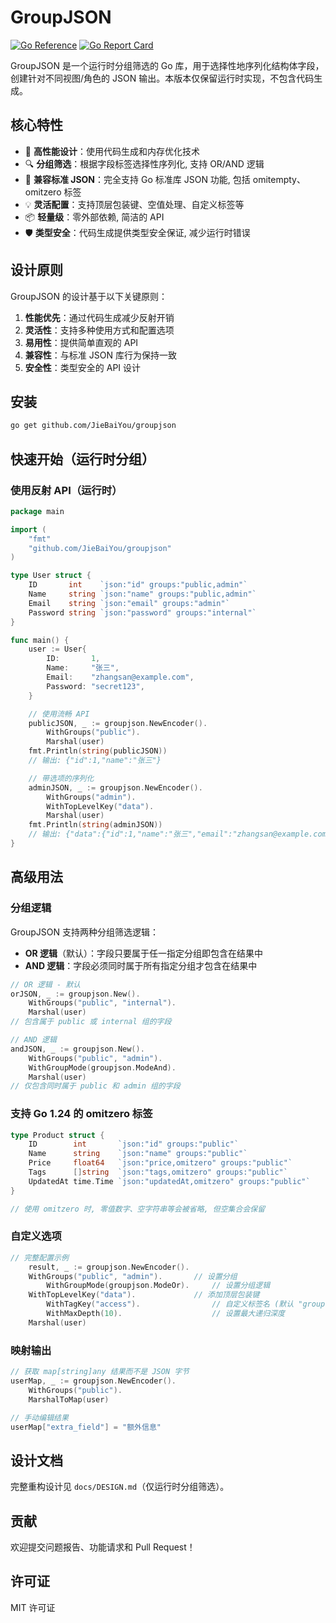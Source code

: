 # GroupJSON

[![Go Reference](https://pkg.go.dev/badge/github.com/JieBaiYou/groupjson.svg)](https://pkg.go.dev/github.com/JieBaiYou/groupjson)
[![Go Report Card](https://goreportcard.com/badge/github.com/JieBaiYou/groupjson)](https://goreportcard.com/report/github.com/JieBaiYou/groupjson)

GroupJSON 是一个运行时分组筛选的 Go 库，用于选择性地序列化结构体字段，创建针对不同视图/角色的 JSON 输出。本版本仅保留运行时实现，不包含代码生成。

## 核心特性

- 🚀 **高性能设计**：使用代码生成和内存优化技术
- 🔍 **分组筛选**：根据字段标签选择性序列化, 支持 OR/AND 逻辑
- 🔄 **兼容标准 JSON**：完全支持 Go 标准库 JSON 功能, 包括 omitempty、omitzero 标签
- 💡 **灵活配置**：支持顶层包装键、空值处理、自定义标签等
- 📦 **轻量级**：零外部依赖, 简洁的 API
- 🛡️ **类型安全**：代码生成提供类型安全保证, 减少运行时错误

## 设计原则

GroupJSON 的设计基于以下关键原则：

1. **性能优先**：通过代码生成减少反射开销
2. **灵活性**：支持多种使用方式和配置选项
3. **易用性**：提供简单直观的 API
4. **兼容性**：与标准 JSON 库行为保持一致
5. **安全性**：类型安全的 API 设计

## 安装

```bash
go get github.com/JieBaiYou/groupjson
```

## 快速开始（运行时分组）

### 使用反射 API（运行时）

```go
package main

import (
    "fmt"
    "github.com/JieBaiYou/groupjson"
)

type User struct {
    ID       int    `json:"id" groups:"public,admin"`
    Name     string `json:"name" groups:"public,admin"`
    Email    string `json:"email" groups:"admin"`
    Password string `json:"password" groups:"internal"`
}

func main() {
    user := User{
        ID:       1,
        Name:     "张三",
        Email:    "zhangsan@example.com",
        Password: "secret123",
    }

    // 使用流畅 API
    publicJSON, _ := groupjson.NewEncoder().
        WithGroups("public").
        Marshal(user)
    fmt.Println(string(publicJSON))
    // 输出: {"id":1,"name":"张三"}

    // 带选项的序列化
    adminJSON, _ := groupjson.NewEncoder().
        WithGroups("admin").
        WithTopLevelKey("data").
        Marshal(user)
    fmt.Println(string(adminJSON))
    // 输出: {"data":{"id":1,"name":"张三","email":"zhangsan@example.com"}}
}
```

## 高级用法

### 分组逻辑

GroupJSON 支持两种分组筛选逻辑：

- **OR 逻辑**（默认）：字段只要属于任一指定分组即包含在结果中
- **AND 逻辑**：字段必须同时属于所有指定分组才包含在结果中

```go
// OR 逻辑 - 默认
orJSON, _ := groupjson.New().
    WithGroups("public", "internal").
    Marshal(user)
// 包含属于 public 或 internal 组的字段

// AND 逻辑
andJSON, _ := groupjson.New().
    WithGroups("public", "admin").
    WithGroupMode(groupjson.ModeAnd).
    Marshal(user)
// 仅包含同时属于 public 和 admin 组的字段
```

### 支持 Go 1.24 的 omitzero 标签

```go
type Product struct {
    ID        int       `json:"id" groups:"public"`
    Name      string    `json:"name" groups:"public"`
    Price     float64   `json:"price,omitzero" groups:"public"`
    Tags      []string  `json:"tags,omitzero" groups:"public"`
    UpdatedAt time.Time `json:"updatedAt,omitzero" groups:"public"`
}

// 使用 omitzero 时, 零值数字、空字符串等会被省略, 但空集合会保留
```

### 自定义选项

```go
// 完整配置示例
    result, _ := groupjson.NewEncoder().
    WithGroups("public", "admin").       // 设置分组
        WithGroupMode(groupjson.ModeOr).     // 设置分组逻辑
    WithTopLevelKey("data").             // 添加顶层包装键
        WithTagKey("access").                // 自定义标签名 (默认 "groups")
        WithMaxDepth(10).                    // 设置最大递归深度
    Marshal(user)
```

### 映射输出

```go
// 获取 map[string]any 结果而不是 JSON 字节
userMap, _ := groupjson.NewEncoder().
    WithGroups("public").
    MarshalToMap(user)

// 手动编辑结果
userMap["extra_field"] = "额外信息"
```

## 设计文档

完整重构设计见 `docs/DESIGN.md`（仅运行时分组筛选）。

## 贡献

欢迎提交问题报告、功能请求和 Pull Request！

## 许可证

MIT 许可证
